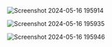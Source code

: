 ![Screenshot 2024-05-16 195914](https://github.com/Nilesh-Bhoi23/Education-Website/assets/147185281/1d11ee58-6c32-49ff-b5ad-a4e1917f0ec1)

![Screenshot 2024-05-16 195935](https://github.com/Nilesh-Bhoi23/Education-Website/assets/147185281/25638495-655f-4e5a-b0c9-4b40d0bfeb4e)

![Screenshot 2024-05-16 195946](https://github.com/Nilesh-Bhoi23/Education-Website/assets/147185281/b3611b94-b698-4d88-9268-5e57d172e099)
